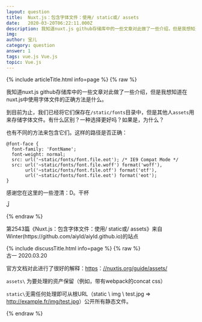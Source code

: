 ```yaml
---
layout: question
title:  Nuxt.js：包含字体文件：使用/ static或/ assets
date:   2020-03-20T06:22:11.000Z
description: 我知道nuxt.js github存储库中的一些文章对此做了一些介绍，但是我想知道在nuxt.js中使用字体文件的正确方法是什么。到目前为止，我们已经...
img: 
author: 宝儿
category: question
answer: 1
tags: vue.js Vue.js
topic: Vue.js
---
```

<div class="article-root">
  <div class="article">
    {% include articleTitle.html info=page %}
    {% raw %}
    <div class="article-content"><p><font style="vertical-align: inherit;"><font style="vertical-align: inherit;">我知道nuxt.js github存储库中的一些文章对此做了一些介绍，但是我想知道在nuxt.js中使用字体文件的正确方法是什么。</font></font></p>

<p><font style="vertical-align: inherit;"><font style="vertical-align: inherit;">到目前为止，我们已经将它们保存在</font></font><code>/static/fonts</code><font style="vertical-align: inherit;"><font style="vertical-align: inherit;">目录中，但是其他人</font></font><code>assets</code><font style="vertical-align: inherit;"><font style="vertical-align: inherit;">用来存储字体文件。</font><font style="vertical-align: inherit;">有什么区别？</font><font style="vertical-align: inherit;">一种选择更好吗？如果是，为什么？</font></font></p>

<p><font style="vertical-align: inherit;"><font style="vertical-align: inherit;">也有不同的方法来包含它们。</font><font style="vertical-align: inherit;">这样的路径是否正确：</font></font></p>

<pre><code>@font-face {<font></font>
  font-family: 'FontName';<font></font>
  font-weight: normal;<font></font>
  src: url('~static/fonts/font.file.eot'); /* IE9 Compat Mode */<font></font>
  src: url('~static/fonts/font.file.woff') format('woff'),<font></font>
       url('~static/fonts/font.file.otf') format('otf'),<font></font>
       url('~static/fonts/font.file.eot') format('eot');<font></font>
}<font></font>
</code></pre>

<p><font style="vertical-align: inherit;"><font style="vertical-align: inherit;">感谢您在这里的一些澄清：D。</font><font style="vertical-align: inherit;">干杯</font></font></p>

<p><font style="vertical-align: inherit;"><font style="vertical-align: inherit;">Ĵ</font></font></p></div>
    {% endraw %}
  </div>
  <p class="winter_mark">第2543篇《Nuxt.js：包含字体文件：使用/ static或/ assets》来自Winter(https://github.com/aiyld/aiyld.github.io)的站点</p>
  <div class="discuss-wrapper">
    {% include discussTitle.html info=page %}
    {% raw %}
    <div class="discuss-item">
        <div class="discuss-parent">
          <div class="discuss-meta">
            <span class="discuss-user">古一</span>
            <span class="discuss-time">2020.03.20</span>
          </div>
          <div class="discuss-comment"><p><font style="vertical-align: inherit;"><font style="vertical-align: inherit;">官方文档对此进行了很好的解释：</font><a href="https://nuxtjs.org/guide/assets/" rel="noreferrer"><font style="vertical-align: inherit;">https</font></a><font style="vertical-align: inherit;">：</font></font><a href="https://nuxtjs.org/guide/assets/" rel="noreferrer"><font style="vertical-align: inherit;"><font style="vertical-align: inherit;">//nuxtjs.org/guide/assets/</font></font></a></p>

<p><code>assets\</code><font style="vertical-align: inherit;"><font style="vertical-align: inherit;"> 为要处理的资产保留（例如，带有webpack的concat css）</font></font></p>

<p><code>static\</code><font style="vertical-align: inherit;"><font style="vertical-align: inherit;">无需任何处理即可</font><font style="vertical-align: inherit;">从根URL（static \ img \ test.jpg =&gt; </font></font><a href="http://example.fr/img/test.jpg" rel="noreferrer"><font style="vertical-align: inherit;"><font style="vertical-align: inherit;">http://example.fr/img/test.jpg</font></font></a><font style="vertical-align: inherit;"><font style="vertical-align: inherit;">）</font><font style="vertical-align: inherit;">公开所有静态文件。</font></font></p></div>
        </div></div>
    {% endraw %}
  </div>
<div>
